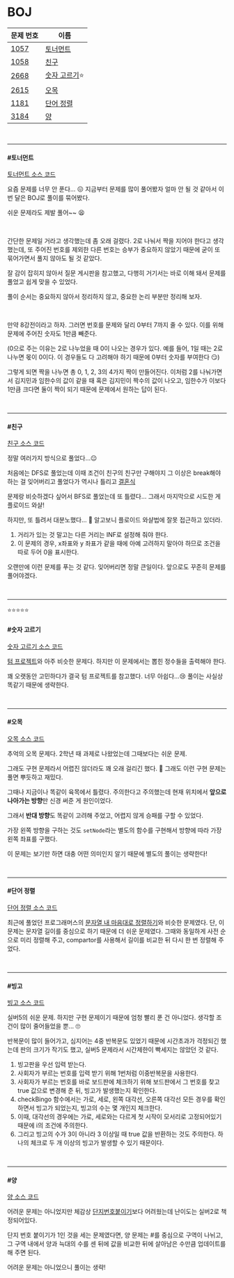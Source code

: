 # BOJ

| 문제 번호                                    | 이름                         |
| -------------------------------------------- | ---------------------------- |
| [1057](https://www.acmicpc.net/problem/1057) | [토너먼트](#토너먼트)        |
| [1058](https://www.acmicpc.net/problem/1058) | [친구](#친구)                |
| [2668](https://www.acmicpc.net/problem/2668) | [숫자 고르기](#숫자-고르기)⭐ |
| [2615](https://www.acmicpc.net/problem/2615) | [오목](#오목)                |
| [1181](https://www.acmicpc.net/problem/1181) | [단어 정렬](#단어-정렬)      |
| [3184](https://www.acmicpc.net/problem/3184) | [양](#양)                    |

<br>

<hr>

#### #토너먼트

[토너먼트 소스 코드](https://github.com/hjyeon-n/Algorithm_study/blob/master/BOJ/2020.12/Solution_1057.java)

요즘 문제를 너무 안 푼다... 😖 지금부터 문제를 많이 풀어봤자 얼마 안 될 것 같아서 이번 달은 BOJ로 풀이를 묶어봤다.

쉬운 문제라도 제발 풀어~~ 😫

<br>

간단한 문제일 거라고 생각했는데 좀 오래 걸렸다. 2로 나눠서 짝을 지어야 한다고 생각했는데, 또 주어진 번호를 제외한 다른 번호는 승부가 중요하지 않았기 때문에 굳이 또 묶어가면서 풀지 않아도 될 것 같았다.

잘 감이 잡히지 않아서 질문 게시판을 참고했고, 다행히 거기서는 바로 이해 돼서 문제를 풀었고 쉽게 맞을 수 있었다.

풀이 순서는 중요하지 않아서 정리하지 않고, 중요한 논리 부분만 정리해 보자.

<br>

만약 8강전이라고 하자. 그러면 번호를 문제와 달리 0부터 7까지 줄 수 있다. 이를 위해 문제에 주어진 숫자도 1만큼 빼준다.

(0으로 주는 이유는 2로 나누었을 때 0이 나오는 경우가 있다. 예를 들어, 1일 때는 2로 나누면 몫이 0이다. 이 경우들도 다 고려해야 하기 때문에 0부터 숫자를 부여한다 😏)

그렇게 되면 짝을 나누면 총 0, 1, 2, 3의 4가지 짝이 만들어진다. 이처럼 2를 나눠가면서 김지민과 임한수의 값이 같을 때 혹은 김지민이 짝수의 값이 나오고, 임한수가 이보다 1만큼 크다면 둘이 짝이 되기 때문에 문제에서 원하는 답이 된다.

<br>

<hr>

#### #친구

[친구 소스 코드](https://github.com/hjyeon-n/Algorithm_study/blob/master/BOJ/2020.12/Solution_1058.java)

정말 여러가지 방식으로 풀었다...😐

처음에는 DFS로 풀었는데 이때 조건이 친구의 친구만 구해야지 그 이상은 break해야 하는 걸 잊어버리고 풀었다가 역시나 틀리고 [결혼식](https://github.com/hjyeon-n/Algorithm_study/blob/master/BOJ/2020.09/Solution_5567.java)

문제랑 비슷하겠다 싶어서 BFS로 풀었는데 또 틀렸다... 그래서 마지막으로 시도한 게 플로이드 와샬!

하지만, 또 틀려서 대분노했다... 🤯 알고보니 플로이드 와샬법에 잘못 접근하고 있더라.

1. 거리가 있는 것 말고는 다른 거리는 INF로 설정해 줘야 한다.
2. 이 문제의 경우, x좌표와 y 좌표가 같을 때에 아예 고려하지 말아야 하므로 조건을 따로 두어 0을 표시한다.

오랜만에 이런 문제를 푸는 것 같다. 잊어버리면 정말 큰일이다. 앞으로도 꾸준히 문제를 풀어야겠다.

<br>

<hr>

⭐⭐⭐⭐⭐

#### #숫자 고르기

[숫자 고르기 소스 코드](https://github.com/hjyeon-n/Algorithm_study/blob/master/BOJ/2020.12/Solution_2668.java)

[텀 프로젝트](https://github.com/hjyeon-n/Algorithm_study/blob/master/BOJ/2020.11/Solution_9466.java)와 아주 비슷한 문제다. 하지만 이 문제에서는 뽑힌 정수들을 출력해야 한다. 

꽤 오랫동안 고민하다가 결국 텀 프로젝트를 참고했다. 너무 아쉽다...😢 풀이는 사실상 똑같기 때문에 생략한다.

<br>

<hr>

#### #오목

[오목 소스 코드](https://github.com/hjyeon-n/Algorithm_study/blob/master/BOJ/2020.12/Solution_2615.java)

추억의 오목 문제다. 2학년 때 과제로 나왔었는데 그때보다는 쉬운 문제.

그래도 구현 문제라서 어렵진 않더라도 꽤 오래 걸리긴 했다. 👻 그래도 이런 구현 문제는 풀면 뿌듯하고 재밌다. 

그때나 지금이나 똑같이 육목에서 틀렸다. 주의한다고 주의했는데 현재 위치에서 **앞으로 나아가는 방향**만 신경 써준 게 원인이었다.

그래서 **반대 방향**도 똑같이 고려해 주었고, 어렵지 않게 승패를 구할 수 있었다.

가장 왼쪽 방향을 구하는 것도 `setNode`라는 별도의 함수를 구현해서 방향에 따라 가장 왼쪽 좌표를 구했다.

이 문제는 보기만 하면 대충 어떤 의미인지 알기 때문에 별도의 풀이는 생략한다! 

<br>

<hr>

#### #단어 정렬

[단어 정렬 소스 코드](https://github.com/hjyeon-n/Algorithm_study/blob/master/BOJ/2020.12/Solution_1181.java)

최근에 풀었던 프로그래머스의 [문자열 내 마음대로 정렬하기](https://github.com/hjyeon-n/Algorithm_study/blob/master/Problem%20Solving/2020.12/Programmers.md#%EB%AC%B8%EC%9E%90%EC%97%B4-%EB%82%B4-%EB%A7%88%EC%9D%8C%EB%8C%80%EB%A1%9C-%EC%A0%95%EB%A0%AC%ED%95%98%EA%B8%B0)와 비슷한 문제였다. 단, 이 문제는 문자열 길이를 중심으로 하기 때문에 더 쉬운 문제였다. 그때와 동일하게 사전 순으로 미리 정렬해 주고, compartor를 사용해서 길이를 비교한 뒤 다시 한 번 정렬해 주었다.

<br>

<hr>

#### #빙고

[빙고 소스 코드](https://github.com/hjyeon-n/Algorithm_study/blob/master/BOJ/2020.12/Solution_2578.java)

실버5의 쉬운 문제. 하지만 구현 문제이기 때문에 엄청 빨리 푼 건 아니었다. 생각할 조건이 많이 줄어들었을 뿐... 🙄

반복문이 많이 들어가고, 심지어는 4중 반복문도 있었기 때문에 시간초과가 걱정되긴 했는데 판의 크기가 작기도 했고, 실버5 문제라서 시간제한이 빡세지는 않았던 것 같다.

1. 빙고판을 우선 입력 받는다.
2. 사회자가 부르는 번호를 입력 받기 위해 1번처럼 이중반복문을 사용한다.
3. 사회자가 부르는 번호를 바로 보드판에 체크하기 위해 보드판에서 그 번호를 찾고 true 값으로 변경해 준 뒤, 빙고가 발생했는지 확인한다.
4. checkBingo 함수에서는 가로, 세로, 왼쪽 대각선, 오른쪽 대각선 모든 경우를 확인하면서 빙고가 되었는지, 빙고의 수는 몇 개인지 체크한다.
5. 이때, 대각선의 경우에는 가로, 세로와는 다르게 첫 시작이 모서리로 고정되어있기 때문에 i의 조건에 주의한다.
6. 그리고 빙고의 수가 3이 아니라 3 이상일 때 true 값을 반환하는 것도 주의한다. 하나의 체크로 두 개 이상의 빙고가 발생할 수 있기 때문이다.

<br>

<hr>

#### #양

[양 소스 코드](https://github.com/hjyeon-n/Algorithm_study/blob/master/BOJ/2020.12/Solution_3184.java)

어려운 문제는 아니었지만 체감상 [단지번호붙이기](https://www.acmicpc.net/problem/2667)보다 어려웠는데 난이도는 실버2로 책정되어있다.

단지 번호 붙이기가 1인 것을 세는 문제였다면, 양 문제는 #를 중심으로 구역이 나뉘고, 그 구역 내에서 양과 늑대의 수를 센 뒤에 값을 비교한 뒤에 살아남은 수만큼 업데이트를 해 주면 된다.

어려운 문제는 아니었으니 풀이는 생략!